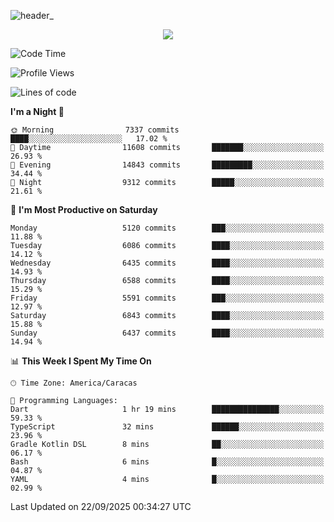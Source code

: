 ![header_](https://github.com/user-attachments/assets/4010d822-ccdc-4198-b608-18c773338d18)


<p align="center">
  <a href="http://www.github.com/thevacs">
    <img src="https://github-readme-streak-stats.herokuapp.com/?user=thevacs&stroke=ffffff&background=1c1917&ring=0891b2&fire=0891b2&currStreakNum=ffffff&currStreakLabel=0891b2&sideNums=ffffff&sideLabels=ffffff&dates=ffffff&hide_border=true" />
  </a>
</p>

<!--START_SECTION:waka-->
![Code Time](http://img.shields.io/badge/Code%20Time-3%2C651%20hrs%2035%20mins-blue)

![Profile Views](http://img.shields.io/badge/Profile%20Views-0-blue)

![Lines of code](https://img.shields.io/badge/From%20Hello%20World%20I%27ve%20Written-8.0%20million%20lines%20of%20code-blue)

**I'm a Night 🦉** 

```text
🌞 Morning                7337 commits        ████░░░░░░░░░░░░░░░░░░░░░   17.02 % 
🌆 Daytime                11608 commits       ███████░░░░░░░░░░░░░░░░░░   26.93 % 
🌃 Evening                14843 commits       █████████░░░░░░░░░░░░░░░░   34.44 % 
🌙 Night                  9312 commits        █████░░░░░░░░░░░░░░░░░░░░   21.61 % 
```
📅 **I'm Most Productive on Saturday** 

```text
Monday                   5120 commits        ███░░░░░░░░░░░░░░░░░░░░░░   11.88 % 
Tuesday                  6086 commits        ████░░░░░░░░░░░░░░░░░░░░░   14.12 % 
Wednesday                6435 commits        ████░░░░░░░░░░░░░░░░░░░░░   14.93 % 
Thursday                 6588 commits        ████░░░░░░░░░░░░░░░░░░░░░   15.29 % 
Friday                   5591 commits        ███░░░░░░░░░░░░░░░░░░░░░░   12.97 % 
Saturday                 6843 commits        ████░░░░░░░░░░░░░░░░░░░░░   15.88 % 
Sunday                   6437 commits        ████░░░░░░░░░░░░░░░░░░░░░   14.94 % 
```


📊 **This Week I Spent My Time On** 

```text
🕑︎ Time Zone: America/Caracas

💬 Programming Languages: 
Dart                     1 hr 19 mins        ███████████████░░░░░░░░░░   59.33 % 
TypeScript               32 mins             ██████░░░░░░░░░░░░░░░░░░░   23.96 % 
Gradle Kotlin DSL        8 mins              ██░░░░░░░░░░░░░░░░░░░░░░░   06.17 % 
Bash                     6 mins              █░░░░░░░░░░░░░░░░░░░░░░░░   04.87 % 
YAML                     4 mins              █░░░░░░░░░░░░░░░░░░░░░░░░   02.99 % 
```


 Last Updated on 22/09/2025 00:34:27 UTC
<!--END_SECTION:waka-->
